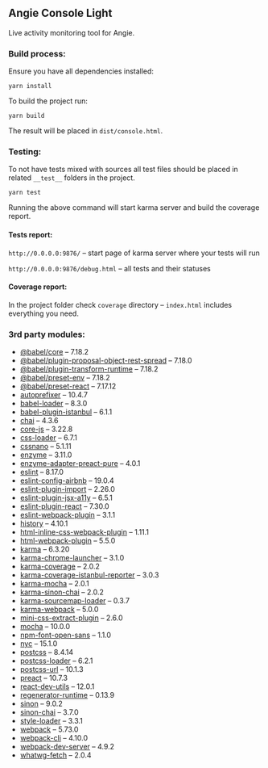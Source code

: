 ## Angie Console Light 

Live activity monitoring tool for Angie.

### Build process:

Ensure you have all dependencies installed:
```
yarn install
```

To build the project run:
```
yarn build
```
The result will be placed in `dist/console.html`.

### Testing:

To not have tests mixed with sources all test files should be placed in related `__test__` folders in the project.

```
yarn test
```
Running the above command will start karma server and build the coverage report.

#### Tests report:

`http://0.0.0.0:9876/` – start page of karma server where your tests will run

`http://0.0.0.0:9876/debug.html` – all tests and their statuses

#### Coverage report:

In the project folder check `coverage` directory – `index.html` includes everything you need.

### 3rd party modules:
* [@babel/core](https://www.npmjs.com/package/@babel/core) – 7.18.2
* [@babel/plugin-proposal-object-rest-spread](https://www.npmjs.com/package/@babel/plugin-proposal-object-rest-spread) – 7.18.0
* [@babel/plugin-transform-runtime](https://www.npmjs.com/package/@babel/plugin-transform-runtime) – 7.18.2
* [@babel/preset-env](https://www.npmjs.com/package/@babel/preset-env) – 7.18.2
* [@babel/preset-react](https://www.npmjs.com/package/@babel/preset-react) – 7.17.12
* [autoprefixer](https://www.npmjs.com/package/autoprefixer) – 10.4.7
* [babel-loader](https://github.com/babel/babel-loader) – 8.3.0
* [babel-plugin-istanbul](https://github.com/istanbuljs/babel-plugin-istanbul) – 6.1.1
* [chai](https://www.npmjs.com/package/chai) – 4.3.6
* [core-js](https://www.npmjs.com/package/core-js) – 3.22.8
* [css-loader](https://www.npmjs.com/package/css-loader) – 6.7.1
* [cssnano](https://www.npmjs.com/package/cssnano) – 5.1.11
* [enzyme](https://www.npmjs.com/package/enzyme) – 3.11.0
* [enzyme-adapter-preact-pure](https://www.npmjs.com/package/enzyme-adapter-preact-pure) – 4.0.1
* [eslint](https://www.npmjs.com/package/eslint) – 8.17.0
* [eslint-config-airbnb](https://www.npmjs.com/package/eslint-config-airbnb) – 19.0.4
* [eslint-plugin-import](https://www.npmjs.com/package/eslint-plugin-import) – 2.26.0
* [eslint-plugin-jsx-a11y](https://www.npmjs.com/package/eslint-plugin-jsx-a11y) – 6.5.1
* [eslint-plugin-react](https://www.npmjs.com/package/eslint-plugin-react) – 7.30.0
* [eslint-webpack-plugin](https://www.npmjs.com/package/eslint-webpack-plugin) – 3.1.1
* [history](https://www.npmjs.com/package/history) – 4.10.1
* [html-inline-css-webpack-plugin](https://www.npmjs.com/package/html-inline-css-webpack-plugin) – 1.11.1
* [html-webpack-plugin](https://www.npmjs.com/package/html-webpack-plugin) – 5.5.0
* [karma](https://github.com/karma-runner/karma) – 6.3.20
* [karma-chrome-launcher](https://www.npmjs.com/package/karma-chrome-launcher) – 3.1.0
* [karma-coverage](https://www.npmjs.com/package/karma-coverage) – 2.0.2
* [karma-coverage-istanbul-reporter](https://www.npmjs.com/package/karma-coverage-istanbul-reporter) – 3.0.3
* [karma-mocha](https://www.npmjs.com/package/karma-mocha) – 2.0.1
* [karma-sinon-chai](https://www.npmjs.com/package/karma-sinon-chai) – 2.0.2
* [karma-sourcemap-loader](https://www.npmjs.com/package/karma-sourcemap-loader) – 0.3.7
* [karma-webpack](https://www.npmjs.com/package/karma-webpack) – 5.0.0
* [mini-css-extract-plugin](https://www.npmjs.com/package/mini-css-extract-plugin) – 2.6.0
* [mocha](https://www.npmjs.com/package/mocha) – 10.0.0
* [npm-font-open-sans](https://github.com/dasrick/npm-font-open-sans) – 1.1.0
* [nyc](https://www.npmjs.com/package/nyc) – 15.1.0
* [postcss](https://www.npmjs.com/package/postcss) – 8.4.14
* [postcss-loader](https://www.npmjs.com/package/postcss-loader) – 6.2.1
* [postcss-url](https://github.com/postcss/postcss-url/) – 10.1.3
* [preact](https://www.npmjs.com/package/preact) – 10.7.3
* [react-dev-utils](https://www.npmjs.com/package/react-dev-utils) – 12.0.1
* [regenerator-runtime](https://www.npmjs.com/package/regenerator-runtime) – 0.13.9
* [sinon](https://www.npmjs.com/package/sinon) – 9.0.2
* [sinon-chai](https://www.npmjs.com/package/sinon-chai) – 3.7.0
* [style-loader](https://www.npmjs.com/package/style-loader) – 3.3.1
* [webpack](https://www.npmjs.com/package/webpack) – 5.73.0
* [webpack-cli](https://www.npmjs.com/package/webpack-cli) – 4.10.0
* [webpack-dev-server](https://www.npmjs.com/package/webpack-dev-server) – 4.9.2
* [whatwg-fetch](https://www.npmjs.com/package/whatwg-fetch) – 2.0.4
